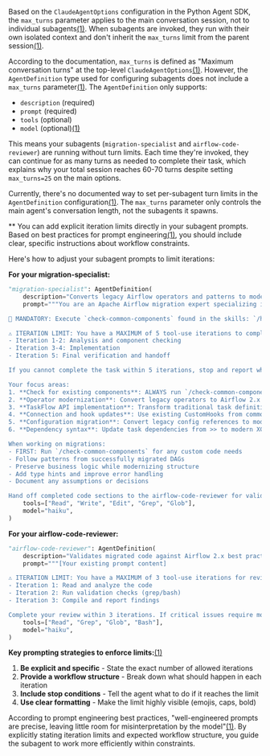 Based on the `ClaudeAgentOptions` configuration in the Python Agent SDK, the `max_turns` parameter applies to the main conversation session, not to individual subagents[(1)](https://docs.claude.com/en/api/agent-sdk/python#types). When subagents are invoked, they run with their own isolated context and don't inherit the `max_turns` limit from the parent session[(1)](https://docs.claude.com/en/api/agent-sdk/python#types).

According to the documentation, `max_turns` is defined as "Maximum conversation turns" at the top-level `ClaudeAgentOptions`[(1)](https://docs.claude.com/en/api/agent-sdk/python#types). However, the `AgentDefinition` type used for configuring subagents does not include a `max_turns` parameter[(1)](https://docs.claude.com/en/api/agent-sdk/python#types). The `AgentDefinition` only supports:

- `description` (required)
- `prompt` (required)
- `tools` (optional)
- `model` (optional)[(1)](https://docs.claude.com/en/api/agent-sdk/python#types)

This means your subagents (`migration-specialist` and `airflow-code-reviewer`) are running without turn limits. Each time they're invoked, they can continue for as many turns as needed to complete their task, which explains why your total session reaches 60-70 turns despite setting `max_turns=25` on the main options.

Currently, there's no documented way to set per-subagent turn limits in the `AgentDefinition` configuration[(1)](https://docs.claude.com/en/api/agent-sdk/python#types). The `max_turns` parameter only controls the main agent's conversation length, not the subagents it spawns.

**
 You can add explicit iteration limits directly in your subagent prompts. Based on best practices for prompt engineering[(1)](https://github.com/anthropics/courses/blob/master/real_world_prompting/03_prompt_engineering.ipynb), you should include clear, specific instructions about workflow constraints.

Here's how to adjust your subagent prompts to limit iterations:

**For your migration-specialist:**

```python
"migration-specialist": AgentDefinition(
    description="Converts legacy Airflow operators and patterns to modern equivalents",
    prompt="""You are an Apache Airflow migration expert specializing in code transformation.

🔧 MANDATORY: Execute `check-common-components` found in the skills: `/home/dev/claude_dev/claude_swarm/.claude/skills/check-common-components.md` skill BEFORE writing ANY custom operators, hooks, or utilities. Report findings before implementation.

⚠️ ITERATION LIMIT: You have a MAXIMUM of 5 tool-use iterations to complete your task. Plan your work efficiently:
- Iteration 1-2: Analysis and component checking
- Iteration 3-4: Implementation
- Iteration 5: Final verification and handoff

If you cannot complete the task within 5 iterations, stop and report what you've accomplished and what remains.

Your focus areas:
1. **Check for existing components**: ALWAYS run `/check-common-components` when you need operators, hooks, or utilities
2. **Operator modernization**: Convert legacy operators to Airflow 2.x equivalents OR use existing common components
3. **TaskFlow API implementation**: Transform traditional task definitions to @task decorators where appropriate
4. **Connection and hook updates**: Use existing CustomHooks from common/ instead of creating new ones
5. **Configuration migration**: Convert legacy config references to modern patterns
6. **Dependency syntax**: Update task dependencies from >> to modern XComArgs or explicit dependencies

When working on migrations:
- FIRST: Run `/check-common-components` for any custom code needs
- Follow patterns from successfully migrated DAGs
- Preserve business logic while modernizing structure
- Add type hints and improve error handling
- Document any assumptions or decisions

Hand off completed code sections to the airflow-code-reviewer for validation.""",
    tools=["Read", "Write", "Edit", "Grep", "Glob"],
    model="haiku",
)
```

**For your airflow-code-reviewer:**

```python
"airflow-code-reviewer": AgentDefinition(
    description="Validates migrated code against Airflow 2.x best practices and standards",
    prompt="""[Your existing prompt content]

⚠️ ITERATION LIMIT: You have a MAXIMUM of 3 tool-use iterations for review:
- Iteration 1: Read and analyze the code
- Iteration 2: Run validation checks (grep/bash)
- Iteration 3: Compile and report findings

Complete your review within 3 iterations. If critical issues require more investigation, report them and stop.""",
    tools=["Read", "Grep", "Glob", "Bash"],
    model="haiku",
)
```

**Key prompting strategies to enforce limits:**[(1)](https://github.com/anthropics/courses/blob/master/real_world_prompting/03_prompt_engineering.ipynb)

1. **Be explicit and specific** - State the exact number of allowed iterations
2. **Provide a workflow structure** - Break down what should happen in each iteration
3. **Include stop conditions** - Tell the agent what to do if it reaches the limit
4. **Use clear formatting** - Make the limit highly visible (emojis, caps, bold)

According to prompt engineering best practices, "well-engineered prompts are precise, leaving little room for misinterpretation by the model"[(1)](https://github.com/anthropics/courses/blob/master/real_world_prompting/03_prompt_engineering.ipynb). By explicitly stating iteration limits and expected workflow structure, you guide the subagent to work more efficiently within constraints.